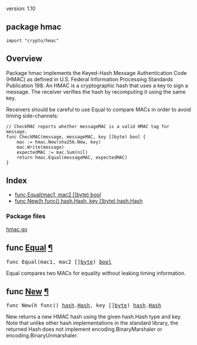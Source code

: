 version: 1.10
## package hmac

  `import "crypto/hmac"`

## Overview

Package hmac implements the Keyed-Hash Message Authentication Code (HMAC) as
defined in U.S. Federal Information Processing Standards Publication 198. An
HMAC is a cryptographic hash that uses a key to sign a message. The receiver
verifies the hash by recomputing it using the same key.

Receivers should be careful to use Equal to compare MACs in order to avoid
timing side-channels:

    // CheckMAC reports whether messageMAC is a valid HMAC tag for message.
    func CheckMAC(message, messageMAC, key []byte) bool {
    	mac := hmac.New(sha256.New, key)
    	mac.Write(message)
    	expectedMAC := mac.Sum(nil)
    	return hmac.Equal(messageMAC, expectedMAC)
    }

## Index

- [func Equal(mac1, mac2 []byte) bool](#Equal)
- [func New(h func() hash.Hash, key []byte) hash.Hash](#New)

### Package files
 [hmac.go](//github.com/golang/go/blob/release-branch.go1.10/src/crypto/hmac/hmac.go)

<h2 id="Equal">func <a href="//github.com/golang/go/blob/release-branch.go1.10/src/crypto/hmac/hmac.go#L86">Equal</a>
    <a href="#Equal">¶</a></h2>
<pre>func Equal(mac1, mac2 []<a href="/builtin/#byte">byte</a>) <a href="/builtin/#bool">bool</a></pre>

Equal compares two MACs for equality without leaking timing information.

<h2 id="New">func <a href="//github.com/golang/go/blob/release-branch.go1.10/src/crypto/hmac/hmac.go#L60">New</a>
    <a href="#New">¶</a></h2>
<pre>func New(h func() <a href="/hash/">hash</a>.<a href="/hash/#Hash">Hash</a>, key []<a href="/builtin/#byte">byte</a>) <a href="/hash/">hash</a>.<a href="/hash/#Hash">Hash</a></pre>

New returns a new HMAC hash using the given hash.Hash type and key. Note that
unlike other hash implementations in the standard library, the returned Hash
does not implement encoding.BinaryMarshaler or encoding.BinaryUnmarshaler.



